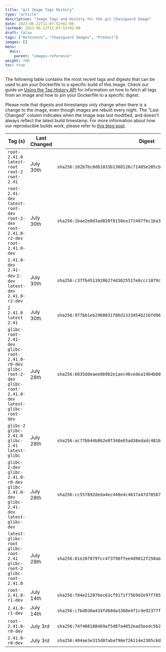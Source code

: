 ```yaml
---
title: "git Image Tags History"
type: "article"
description: "Image Tags and History for the git Chainguard Image"
date: 2023-06-22T11:07:52+02:00
lastmod: 2023-06-22T11:07:52+02:00
draft: false
tags: ["Reference", "Chainguard Images", "Product"]
images: []
menu:
  docs:
    parent: "images-reference"
weight: 700
toc: true
---
```


The following table contains the most recent tags and digests that can be used to pin your Dockerfile to a specific build of this image. Check our guide on [Using the Tag History API](/chainguard/chainguard-images/using-the-tag-history-api/) for information on how to fetch all tags from an image and how to pin your Dockerfile to a specific digest.

Please note that digests and timestamps only change when there is a change to the image, even though images are rebuilt every night. The "Last Changed" column indicates when the image was last modified, and doesn't always reflect the latest build timestamp. For more information about how our reproducible builds work, please refer to [this blog post](https://www.chainguard.dev/unchained/reproducing-chainguards-reproducible-image-builds).

| Tag (s)                                                                                                              | Last Changed | Digest                                                                    |
|----------------------------------------------------------------------------------------------------------------------|--------------|---------------------------------------------------------------------------|
|  `root-2.41.0` `latest-root` `root-2` `root-2.41`                                                                    | July 30th    | `sha256:102b7bc8d61033b1308126c71405e205cbd97d0ebb45f052ae81db7f68937480` |
|  `root-2.41-dev` `latest-root-dev` `root-2-dev` `root-2.41.0-r2-dev` `root-2.41.0-dev`                               | July 30th    | `sha256:1bae2e0d3ad820f8150ea172487fbc1ba363a621c5bac49ccd200386b96b9ac6` |
|  `2.41.0-dev` `2.41-dev` `2-dev` `latest-dev` `2.41.0-r2-dev`                                                        | July 30th    | `sha256:c37fb45139286274d3625517e6ccc1079cafa46dc0d780222a75545a5a1d015f` |
|  `2` `2.41.0` `latest` `2.41`                                                                                        | July 30th    | `sha256:977bb1eb2968031f86d1333d54b21bfd96655ffc6d15ec5573f422cf89f54398` |
|  `glibc-root-2.41-dev` `glibc-root-2.41.0-r0-dev` `glibc-root-2-dev` `glibc-root-2.41.0-dev` `latest-glibc-root-dev` | July 28th    | `sha256:6035ddeaee0b9b2e1aec46cedea19b4b0062bff97bac49836e96eef6801310f5` |
|  `glibc-2` `glibc-2.41.0` `glibc-2.41` `latest-glibc`                                                                | July 28th    | `sha256:ac77bb44b0b2e8f348e65ad38edadc4816319acc9617ef90620c01b8993632d2` |
|  `glibc-2-dev` `glibc-2.41.0-r0-dev` `glibc-2.41.0-dev` `glibc-2.41-dev` `latest-glibc-dev`                          | July 28th    | `sha256:cc557892deda4ec448e4c4637a47d78587dfbc5b4166359b54b4986643389144` |
|  `latest-glibc-root` `glibc-root-2.41` `glibc-root-2` `glibc-root-2.41.0`                                            | July 28th    | `sha256:81e28f079fcc4f3798ffee4d9012f250abbe9d729fe524a93b228c8aef8be0e1` |
|  `root-2.41.0-r1-dev`                                                                                                | July 14th    | `sha256:f84e212076ec63cf9171f7569d2e97f705ef12c9218f726f38637bae4f3855a1` |
|  `2.41.0-r1-dev`                                                                                                     | July 14th    | `sha256:c7bd030a434fd60da3368e4f1c4e92377f3b4d4af937d3771c640f293f93ad50` |
|  `root-2.41.0-r0-dev`                                                                                                | July 3rd     | `sha256:74f408188469af5d87a4052ead3eedc5b2b501dcd30262dbdf75db4ee868691e` |
|  `2.41.0-r0-dev`                                                                                                     | July 3rd     | `sha256:404ae3e315d07abaf90e726114e2305c6dfc5e227e7bb3cc86715bb1804a69c9` |
